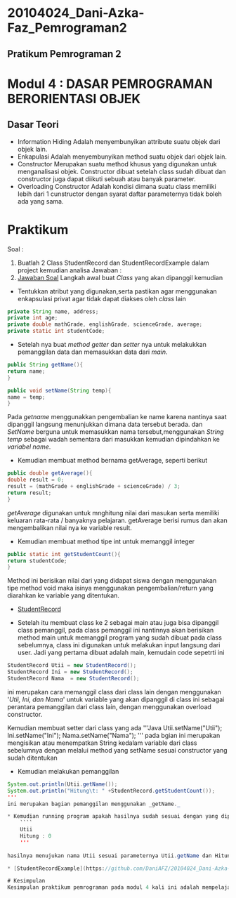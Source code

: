 # 20104024_Dani-Azka-Faz_Pemrograman2
## Pratikum Pemrograman 2

# Modul 4 : DASAR PEMROGRAMAN BERORIENTASI OBJEK
##
 
## Dasar Teori
* Information Hiding
 Adalah menyembunyikan attribute suatu objek dari objek lain.
*  Enkapulasi
Adalah menyembunyikan method suatu objek dari objek lain.
* Constructor
Merupakan suatu method khusus yang digunakan untuk menganalisasi objek. Constructor dibuat setelah class sudah dibuat dan constructor juga dapat diikuti sebuah atau banyak parameter.
* Overloading Constructor
Adalah kondisi dimana suatu class memiliki lebih dari 1 cunstructor dengan syarat daftar parameternya tidak boleh ada yang sama.
##
# **Praktikum**
 Soal : 
1. Buatlah 2 Class StudentRecord dan StudentRecordExample dalam project kemudian analisa
Jawaban : 
1. [Jawaban Soal](https://github.com/DaniAFZ/20104024_Dani-Azka-Faz_Pemrograman2/tree/Modul4/src/com/Dani/PBO/Modul4/Latihan)
Langkah awal buat _Class_ yang akan dipanggil kemudian 
* Tentukkan atribut yang digunakan,serta pastikan agar menggunakan enkapsulasi privat agar tidak dapat diakses oleh _class_ lain
```Java
private String name, address;
private int age;
private double mathGrade, englishGrade, scienceGrade, average;
private static int studentCode;
```
* Setelah nya buat _method getter_ dan _setter_ nya untuk melakukkan pemanggilan data dan memasukkan data dari _main_.
 ```Java
 public String getName(){
return name;
}

public void setName(String temp){
name = temp;
} 
```
Pada _getname_ menggunakkan pengembalian ke name karena nantinya saat dipanggil langsung menunjukkan dimana data tersebut berada. dan _SetName_ berguna untuk memasukkan nama tersebut,menggunakan _String temp_ sebagai wadah sementara dari masukkan kemudian dipindahkan ke _variabel name_.
* Kemudian membuat method bernama getAverage, seperti berikut
```Java
public double getAverage(){
double result = 0;
result = (mathGrade + englishGrade + scienceGrade) / 3;
return result;
}
```
_getAverage_ digunakan untuk mnghitung nilai dari masukan serta memiliki keluaran rata-rata / banyaknya pelajaran. getAverage berisi rumus dan akan mengembalikan nilai nya ke variable result.

* Kemudian membuat method tipe int untuk memanggil integer

```Java
public static int getStudentCount(){
return studentCode;
}
```
Method ini berisikan nilai dari yang didapat siswa dengan menggunakan tipe method void maka isinya menggunakan pengembalian/return yang diarahkan ke variable yang ditentukan.

* [StudentRecord](https://github.com/DaniAFZ/20104024_Dani-Azka-Faz_Pemrograman2/blob/Modul4/src/com/Dani/PBO/Modul4/Latihan/StudentRecord.java)

* Setelah itu membuat class ke 2 sebagai main atau juga bisa dipanggil class pemanggil, pada class pemanggil ini nantinnya akan berisikan method main untuk memanggil program yang sudah dibuat pada class sebelumnya, class ini digunakan untuk melakukan input langsung dari user. Jadi yang pertama dibuat adalah main, kemudain code sepetrti ini

```Java
StudentRecord Utii = new StudentRecord();
StudentRecord Ini = new StudentRecord();
StudentRecord Nama  = new StudentRecord();
```


ini merupakan cara memanggil class dari class lain dengan menggunakan '_Utii, Ini, dan Nama_' untuk variable yang akan dipanggil di class ini sebagai perantara pemanggilan dari class lain, dengan menggunakan overload constructor.

Kemudian membuat setter dari class yang ada
'''Java
Utii.setName("Utii");
Ini.setName("Ini");
Nama.setName("Nama");
'''
pada bgian ini merupakan mengisikan atau menempatkan String kedalam variable dari class sebelumnya dengan melalui method yang setName sesuai constructor yang sudah ditentukan

* Kemudian melakukan pemanggilan
```Java
System.out.println(Utii.getName());
System.out.println("Hitung\t: " +StudentRecord.getStudentCount());
'''
ini merupakan bagian pemanggilan menggunakan _getName._

* Kemudian running program apakah hasilnya sudah sesuai dengan yang diperkirakan atau tidak
    ````
    Utii
    Hitung : 0
    '''
    
hasilnya menujukan nama Utii sesuai parameternya Utii.getName dan Hitun : 0 karena belum dimasukan nilai untuk dihitung

* [StudentRecordExample](https://github.com/DaniAFZ/20104024_Dani-Azka-Faz_Pemrograman2/blob/Modul4/src/com/Dani/PBO/Modul4/Latihan/StudentRecordExample.java)

# Kesimpulan
Kesimpulan praktikum pemrograman pada modul 4 kali ini adalah mempelajari bagaimana menggunakan constructor dalam java serta pemnaggilan constructor di class lain. Serta mempelajari mengenai enkapsulasi pada class dan method serta atribut pada java. 
